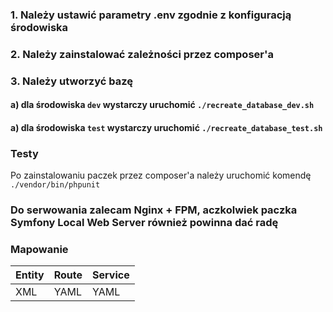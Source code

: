 ### 1. Należy ustawić parametry .env zgodnie z konfiguracją środowiska
### 2. Należy zainstalować zależności przez composer'a
### 3. Należy utworzyć bazę 
#### a) dla środowiska `dev` wystarczy uruchomić `./recreate_database_dev.sh`
#### a) dla środowiska `test` wystarczy uruchomić `./recreate_database_test.sh`

### Testy
Po zainstalowaniu paczek przez composer'a należy uruchomić komendę `./vendor/bin/phpunit`

### Do serwowania zalecam Nginx + FPM, aczkolwiek paczka **Symfony Local Web Server** również powinna dać radę

### Mapowanie
|Entity|Route|Service|
| --- | --- | --- |
| XML | YAML | YAML |
